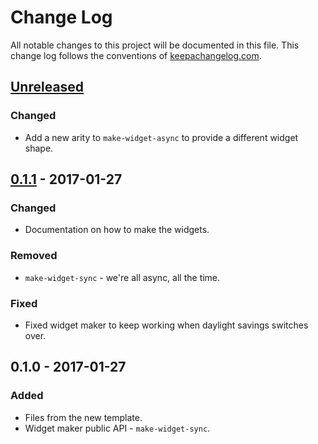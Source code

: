 # Change Log
All notable changes to this project will be documented in this file. This change log follows the conventions of [keepachangelog.com](http://keepachangelog.com/).

## [Unreleased]
### Changed
- Add a new arity to `make-widget-async` to provide a different widget shape.

## [0.1.1] - 2017-01-27
### Changed
- Documentation on how to make the widgets.

### Removed
- `make-widget-sync` - we're all async, all the time.

### Fixed
- Fixed widget maker to keep working when daylight savings switches over.

## 0.1.0 - 2017-01-27
### Added
- Files from the new template.
- Widget maker public API - `make-widget-sync`.

[Unreleased]: https://github.com/your-name/get-profiles/compare/0.1.1...HEAD
[0.1.1]: https://github.com/your-name/get-profiles/compare/0.1.0...0.1.1
